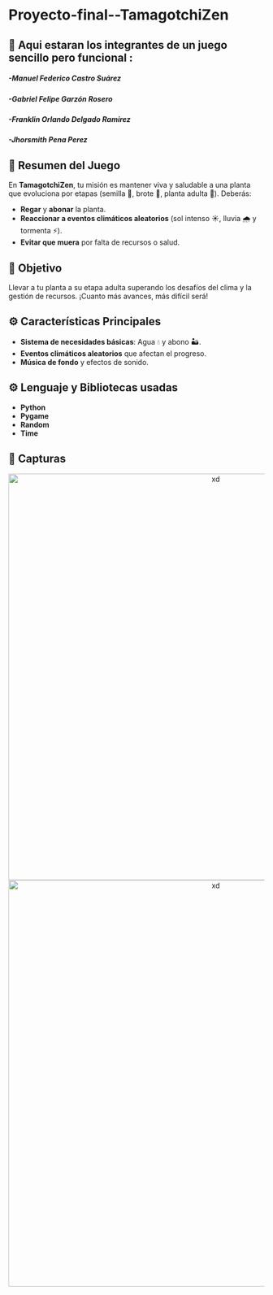 # Proyecto-final--TamagotchiZen
## 👥 Aqui estaran los integrantes de un juego sencillo pero funcional :

##### -*Manuel Federico Castro Suárez*
##### -*Gabriel Felipe Garzón Rosero*
##### -*Franklin Orlando Delgado Ramirez*
##### -*Jhorsmith Pena Perez*

## 📝 Resumen del Juego
En **TamagotchiZen**, tu misión es mantener viva y saludable a una planta que evoluciona por etapas (semilla 🌰, brote 🌿, planta adulta 🌳). Deberás:
- **Regar** y **abonar** la planta.
- **Reaccionar a eventos climáticos aleatorios** (sol intenso ☀️, lluvia 🌧️ y tormenta ⚡).
- **Evitar que muera** por falta de recursos o salud.

## 🎯 Objetivo
Llevar a tu planta a su etapa adulta superando los desafíos del clima y la gestión de recursos. ¡Cuanto más avances, más difícil será!

## ⚙️ Características Principales
- **Sistema de necesidades básicas**: Agua 💧 y abono 🏜️.
- **Eventos climáticos aleatorios** que afectan el progreso.
- **Música de fondo** y efectos de sonido.

## ⚙️ Lenguaje y Bibliotecas usadas
- **Python**
- **Pygame**
- **Random**
- **Time**

## 🌷 Capturas
<div align="center">
  <img src="https://github.com/Programacion-UNAL202024-2/Proyecto-final--TamagotchiZen/blob/main/assets/captura_juego_lluvia.jpeg" alt="xd" width="800px">
</div>

<div align="center">
  <img src="https://github.com/Programacion-UNAL202024-2/Proyecto-final--TamagotchiZen/blob/main/assets/captura_juego_desierto.jpeg" alt="xd" width="800px">
</div>
